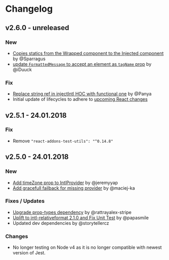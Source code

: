 # Changelog

## v2.6.0 - unreleased
### New
* [Copies statics from the Wrapped component to the Injected component](https://github.com/yahoo/react-intl/pull/1073) by @Sparragus
* [update `FormattedMessage` to accept an element as `tagName` prop](https://github.com/yahoo/react-intl/pull/1118) by @iDuuck

### Fix
* [Replace string ref in injectIntl HOC with functional one](https://github.com/yahoo/react-intl/pull/1040) by @Panya
* Initial update of lifecycles to adhere to [upcoming React changes](https://reactjs.org/blog/2018/03/27/update-on-async-rendering.html)

## v2.5.1 - 24.01.2018
### Fix
* Remove `"react-addons-test-utils": "^0.14.8"`

## v2.5.0 - 24.01.2018

### New
* [Add timeZone prop to IntlProvider](https://github.com/yahoo/react-intl/pull/893) by @jeremyyap
* [Add gracefull failback for missing provider](https://github.com/yahoo/react-intl/pull/1080) by @maciej-ka

### Fixes / Updates
* [Upgrade prop-types dependency](https://github.com/yahoo/react-intl/pull/1088) by @rattrayalex-stripe
* [Uplift to intl-relativeformat 2.1.0 and Fix Unit Test](https://github.com/yahoo/react-intl/pull/1090) by @papasmile  
* Updated dev dependencies by @storytellercz

### Changes
* No longer testing on Node v4 as it is no longer compatible with newest version of Jest.